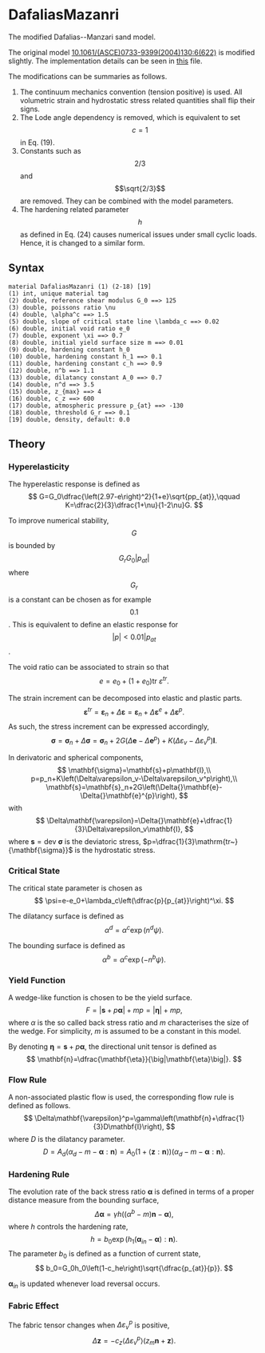# DafaliasMazanri

The modified Dafalias--Manzari sand model.

The original model [10.1061/(ASCE)0733-9399(2004)130:6(622)](https://doi.org/10.1061/(ASCE)0733-9399(2004)130:6(622)) is modified slightly. The implementation details can be seen in [this](DafaliasMazanri.pdf) file.

The modifications can be summaries as follows.
1. The continuum mechanics convention (tension positive) is used. All volumetric strain and hydrostatic stress related quantities shall flip their signs.
2. The Lode angle dependency is removed, which is equivalent to set $$c=1$$ in Eq. (19).
3. Constants such as $$2/3$$ and $$\sqrt{2/3}$$ are removed. They can be combined with the model parameters.
4. The hardening related parameter $$h$$ as defined in Eq. (24) causes numerical issues under small cyclic loads. Hence, it is changed to a similar form.

## Syntax

```
material DafaliasMazanri (1) (2-18) [19]
(1) int, unique material tag
(2) double, reference shear modulus G_0 ==> 125
(3) double, poissons ratio \nu
(4) double, \alpha^c ==> 1.5
(5) double, slope of critical state line \lambda_c ==> 0.02
(6) double, initial void ratio e_0
(7) double, exponent \xi ==> 0.7
(8) double, initial yield surface size m ==> 0.01
(9) double, hardening constant h_0
(10) double, hardening constant h_1 ==> 0.1
(11) double, hardening constant c_h ==> 0.9
(12) double, n^b ==> 1.1
(13) double, dilatancy constant A_0 ==> 0.7
(14) double, n^d ==> 3.5
(15) double, z_{max} ==> 4
(16) double, c_z ==> 600
(17) double, atmospheric pressure p_{at} ==> -130
(18) double, threshold G_r ==> 0.1
[19] double, density, default: 0.0
```

## Theory

### Hyperelasticity
The hyperelastic response is defined as
$$
G=G_0\dfrac{\left(2.97-e\right)^2}{1+e}\sqrt{pp_{at}},\qquad
K=\dfrac{2}{3}\dfrac{1+\nu}{1-2\nu}G.
$$

To improve numerical stability, $$G$$ is bounded by $$G_rG_0|p_{at}|$$ where $$G_r$$ is a constant can be chosen as for example $$0.1$$. This is equivalent to define an elastic response for $$|p|<0.01|p_{at}$$.

The void ratio can be associated to strain so that
$$
e=e_0+\left(1+e_0\right)\mathrm{tr~}{\varepsilon^{tr}}.
$$

The strain increment can be decomposed into elastic and plastic parts.
$$
\mathbf{\varepsilon}^{tr}=\mathbf{\varepsilon}_n+\Delta\mathbf{\varepsilon}=\mathbf{\varepsilon}_n+\Delta\mathbf{\varepsilon}^{e}+\Delta\mathbf{\varepsilon}^{p}.
$$
As such, the stress increment can be expressed accordingly,
$$
\mathbf{\sigma}=\mathbf{\sigma}_n+\Delta\mathbf{\sigma}=\mathbf{\sigma}_n+2G\left(\Delta{}\mathbf{e}-\Delta{}\mathbf{e}^{p}\right)+K\left(\Delta\varepsilon_v-\Delta\varepsilon_v^p\right)\mathbf{I}.
$$

In derivatoric and spherical components,
$$
\mathbf{\sigma}=\mathbf{s}+p\mathbf{I},\\
p=p_n+K\left(\Delta\varepsilon_v-\Delta\varepsilon_v^p\right),\\
\mathbf{s}=\mathbf{s}_n+2G\left(\Delta{}\mathbf{e}-\Delta{}\mathbf{e}^{p}\right),
$$
with
$$
\Delta\mathbf{\varepsilon}=\Delta{}\mathbf{e}+\dfrac{1}{3}\Delta\varepsilon_v\mathbf{I},
$$
where $\mathbf{s}=\mathrm{dev~}{\mathbf{\sigma}}$ is the deviatoric stress, $p=\dfrac{1}{3}\mathrm{tr~}{\mathbf{\sigma}}$ is the hydrostatic stress.

### Critical State
The critical state parameter is chosen as
$$
\psi=e-e_0+\lambda_c\left(\dfrac{p}{p_{at}}\right)^\xi.
$$

The dilatancy surface is defined as
$$
\alpha^d=\alpha^c\exp\left(n^d\psi\right).
$$

The bounding surface is defined as
$$
\alpha^b=\alpha^c\exp\left(-n^b\psi\right).
$$

### Yield Function
A wedge-like function is chosen to be the yield surface.
$$
F=\big|\mathbf{s}+p\mathbf{\alpha}\big|+mp=\big|\mathbf{\eta}\big|+mp,
$$
where $\alpha$ is the so called back stress ratio and $m$ characterises the size of the wedge. For simplicity, $m$ is assumed to be a constant in this model.

By denoting $\mathbf{\eta}=\mathbf{s}+p\mathbf{\alpha}$, the directional unit tensor is defined as
$$
\mathbf{n}=\dfrac{\mathbf{\eta}}{\big|\mathbf{\eta}\big|}.
$$

### Flow Rule
A non-associated plastic flow is used, the corresponding flow rule is defined as follows.
$$
\Delta\mathbf{\varepsilon}^p=\gamma\left(\mathbf{n}+\dfrac{1}{3}D\mathbf{I}\right),
$$
where $D$ is the dilatancy parameter.
$$
D=A_d\left(\alpha_d-m-\mathbf{\alpha}:\mathbf{n}\right)=A_0\left(1+\left\langle\mathbf{z}:\mathbf{n}\right\rangle\right)\left(\alpha_d-m-\mathbf{\alpha}:\mathbf{n}\right).
$$

### Hardening Rule
The evolution rate of the back stress ratio $\mathbf{\alpha}$ is defined in terms of a proper distance measure from the bounding surface,
$$
\Delta\mathbf{\alpha}=\gamma{}h\left(\left(\alpha^b-m\right)\mathbf{n}-\mathbf{\alpha}\right),
$$
where $h$ controls the hardening rate,
$$
h=b_0\exp\left(h_1\left(\mathbf{\alpha}_{in}-\mathbf{\alpha}\right):\mathbf{n}\right).
$$
The parameter $b_0$ is defined as a function of current state,
$$
b_0=G_0h_0\left(1-c_he\right)\sqrt{\dfrac{p_{at}}{p}}.
$$

$\mathbf{\alpha}_{in}$ is updated whenever load reversal occurs.

### Fabric Effect
The fabric tensor changes when $\Delta\varepsilon^p_v$ is positive,
$$
\Delta\mathbf{z}=-c_z\left\langle\Delta\varepsilon^p_v\right\rangle\left(z_m\mathbf{n}+\mathbf{z}\right).
$$